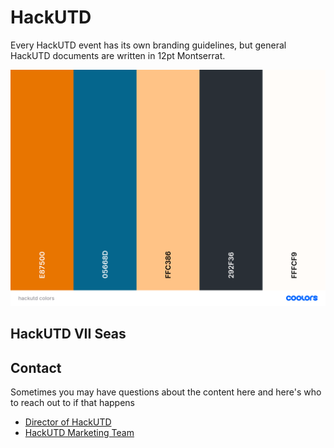 # HackUTD
Every HackUTD event has its own branding guidelines, but general HackUTD documents are written in 12pt Montserrat.

![HackUTD Color Scheme](hackutd_colors.png "General HackUTD Colors")

## HackUTD VII Seas

## Contact
Sometimes you may have questions about the content here and here's who to reach out to if that happens

 - [Director of HackUTD](mailto:comet.acm@gmail.com)
 - [HackUTD Marketing Team](mailto:comet.acm@gmail.com)

